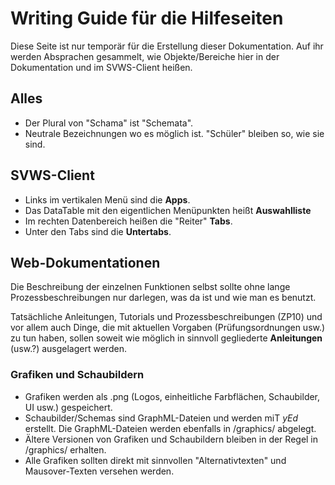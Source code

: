 # Writing Guide für die Hilfeseiten

Diese Seite ist nur temporär für die Erstellung dieser Dokumentation. Auf ihr werden Absprachen gesammelt, wie Objekte/Bereiche hier in der Dokumentation und im SVWS-Client heißen.

## Alles

* Der Plural von "Schama" ist "Schemata".
* Neutrale Bezeichnungen wo es möglich ist. "Schüler" bleiben so, wie sie sind.

## SVWS-Client

* Links im vertikalen Menü sind die **Apps**.
* Das DataTable mit den eigentlichen Menüpunkten heißt **Auswahlliste**
* Im rechten Datenbereich heißen die "Reiter" **Tabs**.
* Unter den Tabs sind die **Untertabs**.

## Web-Dokumentationen

Die Beschreibung der einzelnen Funktionen selbst sollte ohne lange Prozessbeschreibungen nur darlegen, was da ist und wie man es benutzt.

Tatsächliche Anleitungen, Tutorials und Prozessbeschreibungen (ZP10) und vor allem auch Dinge, die mit aktuellen Vorgaben (Prüfungsordnungen usw.) zu tun haben, sollen soweit wie möglich in sinnvoll gegliederte  **Anleitungen** (usw.?) ausgelagert werden.

### Grafiken und Schaubildern

* Grafiken werden als .png (Logos, einheitliche Farbflächen, Schaubilder, UI usw.) gespeichert.
* Schaubilder/Schemas sind GraphML-Dateien und werden miT *yEd* erstellt. Die GraphML-Dateien werden ebenfalls in /graphics/ abgelegt.
* Ältere Versionen von Grafiken und Schaubildern bleiben in der Regel in /graphics/ erhalten.
* Alle Grafiken sollten direkt mit sinnvollen "Alternativtexten" und Mausover-Texten versehen werden.

